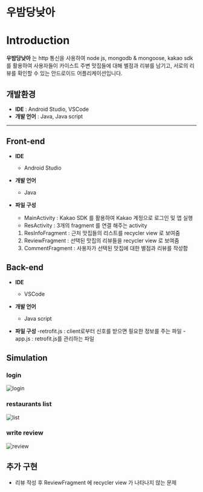# 우밤당낮아

# Introduction
**우밤당낮아** 는 http 통신을 사용하여 node js, mongodb & mongoose, kakao sdk 를 활용하여 사용자들이 카이스트 주변 맛집들에 대해 별점과 리뷰를 남기고, 서로의 리뷰를 확인할 수 있는 안드로이드 어플리케이션입니다.

## 개발환경
- **IDE** : Android Studio, VSCode
- **개발 언어** : Java, Java script

---
## Front-end 

- **IDE**
  - Android Studio

- **개발 언어**
  - Java

- **파일 구성**
  - MainActivity : Kakao SDK 를 활용하여 Kakao 계정으로 로그인 및 앱 실행
  - ResActivity : 3개의 fragment 를 연결 해주는 activity
  
   1. ResInfoFragment : 근처 맛집들의 리스트를 recycler view 로 보여줌
   2. ReviewFragment : 선택된 맛집의 리뷰들을 recycler view 로 보여줌
   3. CommentFragment : 사용자가 선택된 맛집에 대한 별점과 리뷰를 작성함


## Back-end

- **IDE**
  - VSCode

- **개발 언어**
  - Java script

- **파일 구성**
  -retrofit.js : client로부터 신호를 받으면 필요한 정보를 주는 파일
  -app.js : retrofit.js를 관리하는 파일

## Simulation

### login
![login](https://user-images.githubusercontent.com/80109309/149049735-6ffb47e7-8b69-4c0c-afcb-601dc9f3097b.gif)

### restaurants list
![list](https://user-images.githubusercontent.com/80109309/149049773-157fb48c-1f22-4edf-9f17-6d13eb56e2d1.gif)

### write review
![review](https://user-images.githubusercontent.com/80109309/149049855-1098ce70-cb59-41d3-a2fe-619ef54a3be8.gif)


## 추가 구현
- 리뷰 작성 후 ReviewFragment 에 recycler view 가 나타나지 않는 문제
